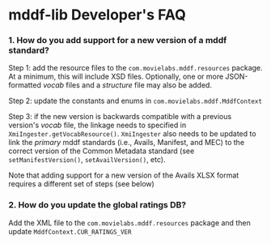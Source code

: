 # mddf-lib Developer's FAQ

### 1. How do you add support for a new version of a mddf standard?

Step 1: add the resource files to the `com.movielabs.mddf.resources` package. At a minimum, this will include XSD files. Optionally, one or more JSON-formatted _vocab_ files and a _structure_ file may also be added.

Step 2: update the constants and enums in `com.movielabs.mddf.MddfContext`

Step 3: if the new version is backwards compatible with a previous version's _vocab_ file, the linkage needs to specified in `XmiIngester.getVocabResource()`. `XmiIngester` also needs to be updated to link the _primary_ mddf standards (i.e., Avails, Manifest, and MEC) to the correct version of the Common Metadata standard (see `setManifestVersion()`, `setAvailVersion()`, etc).

Note that adding support for a new version of the Avails XLSX format requires a different set of steps (see below)

### 2. How do you update the global ratings DB?

Add the XML file to the `com.movielabs.mddf.resources` package and then update `MddfContext.CUR_RATINGS_VER`